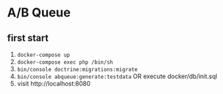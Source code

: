 # A/B Queue

## first start

1. `docker-compose up`
2. `docker-compose exec php /bin/sh`
3. `bin/console doctrine:migrations:migrate`
4. `bin/console abqueue:generate:testdata` OR execute docker/db/init.sql
5. visit http://localhost:8080
